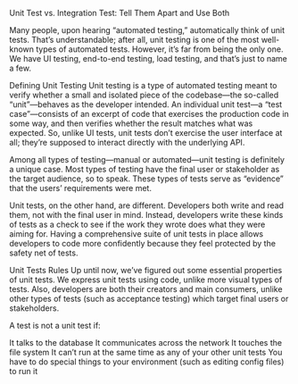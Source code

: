 Unit Test vs. Integration Test: Tell Them Apart and Use Both

Many people, upon hearing “automated testing,” automatically think of unit tests. That’s understandable; after all, unit testing is one of the most well-known types of automated tests. However, it’s far from being the only one. We have UI testing, end-to-end testing, load testing, and that’s just to name a few.

Defining Unit Testing
Unit testing is a type of automated testing meant to verify whether a small and isolated piece of the codebase—the so-called “unit”—behaves as the developer intended. An individual unit test—a “test case”—consists of an excerpt of code that exercises the production code in some way, and then verifies whether the result matches what was expected. So, unlike UI tests, unit tests don’t exercise the user interface at all; they’re supposed to interact directly with the underlying API.

Among all types of testing—manual or automated—unit testing is definitely a unique case. Most types of testing have the final user or stakeholder as the target audience, so to speak. These types of tests serve as “evidence” that the users’ requirements were met.

Unit tests, on the other hand, are different. Developers both write and read them, not with the final user in mind. Instead, developers write these kinds of tests as a check to see if the work they wrote does what they were aiming for. Having a comprehensive suite of unit tests in place allows developers to code more confidently because they feel protected by the safety net of tests.

Unit Tests Rules
Up until now, we’ve figured out some essential properties of unit tests. We express unit tests using code, unlike more visual types of tests. Also, developers are both their creators and main consumers, unlike other types of tests (such as acceptance testing) which target final users or stakeholders.


A test is not a unit test if:

It talks to the database
It communicates across the network
It touches the file system
It can’t run at the same time as any of your other unit tests
You have to do special things to your environment (such as editing config files) to run it
